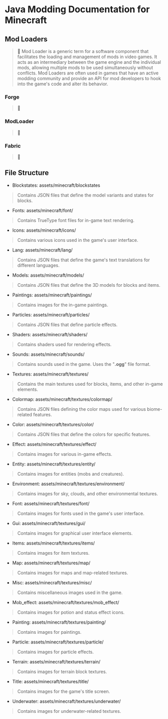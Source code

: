 # Java Modding Documentation for Minecraft

## Mod Loaders
> :memo:
Mod Loader is a generic term for a software component that facilitates the loading and management of mods in video games. It acts as an intermediary between the game engine and the individual mods, allowing multiple mods to be used simultaneously without conflicts. Mod Loaders are often used in games that have an active modding community and provide an API for mod developers to hook into the game's code and alter its behavior.

### Forge
> :memo:

### ModLoader
> :memo:

### Fabric
> :memo:

## File Structure

- Blockstates: assets/minecraft/blockstates
> Contains JSON files that define the model variants and states for blocks.
- Fonts: assets/minecraft/font/
> Contains TrueType font files for in-game text rendering.
- Icons: assets/minecraft/icons/
> Contains various icons used in the game's user interface. 
- Lang: assets/minecraft/lang/
> Contains JSON files that define the game's text translations for different languages.
- Models: assets/minecraft/models/
> Contains JSON files that define the 3D models for blocks and items.
- Paintings: assets/minecraft/paintings/
> Contains images for the in-game paintings.
- Particles: assets/minecraft/particles/
> Contains JSON files that define particle effects.
- Shaders: assets/minecraft/shaders/
> Contains shaders used for rendering effects.
- Sounds: assets/minecraft/sounds/
> Contains sounds used in the game. Uses the "**.ogg**" file format.
- Textures: assets/minecraft/textures/
> Contains the main textures used for blocks, items, and other in-game elements.
  - Colormap: assets/minecraft/textures/colormap/
> Contains JSON files defining the color maps used for various biome-related features.
  - Color: assets/minecraft/textures/color/
> Contains JSON files that define the colors for specific features.
  - Effect: assets/minecraft/textures/effect/
> Contains images for various in-game effects.
  - Entity: assets/minecraft/textures/entity/
> Contains images for entities (mobs and creatures).
  - Environment: assets/minecraft/textures/environment/
> Contains images for sky, clouds, and other environmental textures.
  - Font: assets/minecraft/textures/font/
> Contains images for fonts used in the game's user interface.
  - Gui: assets/minecraft/textures/gui/
>  Contains images for graphical user interface elements.
  - Items: assets/minecraft/textures/items/
>  Contains images for item textures.
  - Map: assets/minecraft/textures/map/
> Contains images for maps and map-related textures.
  - Misc: assets/minecraft/textures/misc/
> Contains miscellaneous images used in the game.
  - Mob_effect: assets/minecraft/textures/mob_effect/
> Contains images for potion and status effect icons.
  - Painting: assets/minecraft/textures/painting/
> Contains images for paintings.
  - Particle: assets/minecraft/textures/particle/
>  Contains images for particle effects.
  - Terrain: assets/minecraft/textures/terrain/
> Contains images for terrain block textures.
  - Title: assets/minecraft/textures/title/
> Contains images for the game's title screen.
  - Underwater: assets/minecraft/textures/underwater/
> Contains images for underwater-related textures.
